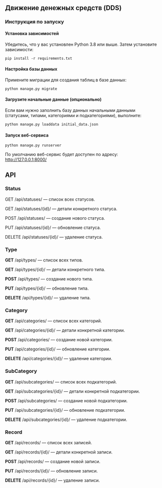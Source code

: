 ## Движение денежных средств (DDS)
### Инструкция по запуску
#### Установка зависимостей
Убедитесь, что у вас установлен Python 3.8 или выше. Затем установите зависимости:
```shell
pip install -r requirements.txt
```

#### Настройка базы данных
Примените миграции для создания таблиц в базе данных:
```shell
python manage.py migrate
```

#### Загрузите начальные данные (опционально)
Если вам нужно заполнить базу данных начальными данными (статусами, типами, категориями и подкатегориями), выполните:
```shell
python manage.py loaddata initial_data.json
```

#### Запуск веб-сервиса
```shell
python manage.py runserver
```
По умолчанию веб-сервис будет доступен по адресу: http://127.0.0.1:8000/

## API

### Status

GET /api/statuses/ — список всех статусов.

GET /api/statuses/{id}/ — детали конкретного статуса.

POST /api/statuses/ — создание нового статуса.

PUT /api/statuses/{id}/ — обновление статуса.

DELETE /api/statuses/{id}/ — удаление статуса.

### Type

<b>GET</b> /api/types/ — список всех типов.

<b>GET</b> /api/types/{id}/ — детали конкретного типа.

<b>POST</b> /api/types/ — создание нового типа.

<b>PUT</b> /api/types/{id}/ — обновление типа.

<b>DELETE</b> /api/types/{id}/ — удаление типа.

### Category

<b>GET</b> /api/categories/ — список всех категорий.

<b>GET</b> /api/categories/{id}/ — детали конкретной категории.

<b>POST</b> /api/categories/ — создание новой категории.

<b>PUT</b> /api/categories/{id}/ — обновление категории.

<b>DELETE</b> /api/categories/{id}/ — удаление категории.

### SubCategory

<b>GET</b> /api/subcategories/ — список всех подкатегорий.

<b>GET</b> /api/subcategories/{id}/ — детали конкретной подкатегории.

<b>POST</b> /api/subcategories/ — создание новой подкатегории.

<b>PUT</b> /api/subcategories/{id}/ — обновление подкатегории.

<b>DELETE</b> /api/subcategories/{id}/ — удаление подкатегории.

### Record

<b>GET</b> /api/records/ — список всех записей.

<b>GET</b> /api/records/{id}/ — детали конкретной записи.

<b>POST</b> /api/records/ — создание новой записи.

<b>PUT</b> /api/records/{id}/ — обновление записи.

<b>DELETE</b> /api/records/{id}/ — удаление записи.